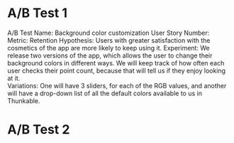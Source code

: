 # A/B Test 1
A/B Test Name: Background color customization
User Story Number: 
Metric: Retention
Hypothesis: Users with greater satisfaction with the cosmetics of the app are more likely to keep using it. 
Experiment: We release two versions of the app, which allows the user to change their background colors in different ways. We will keep track of how often each user checks their point count, because that will tell us if they enjoy looking at it.  
Variations: One will have 3 sliders, for each of the RGB values, and another will have a drop-down list of all the default colors available to us in Thunkable. 

# A/B Test 2
